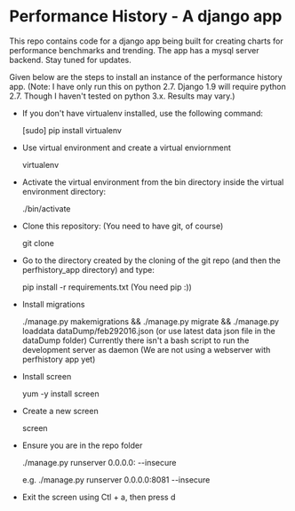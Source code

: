 # Performance History - A django app

This repo contains code for a django app being built for creating charts for performance benchmarks and trending. The app has a mysql server backend. Stay tuned for updates.



Given below are the steps to install an instance of the performance history app. 
(Note: I have only run this on python 2.7. Django 1.9 will require python 2.7. Though I haven't tested on python 3.x. Results may vary.)

- If you don't have virtualenv installed, use the following command:
	
	[sudo] pip install virtualenv

- Use virtual environment and create a virtual enviornment
	
	virtualenv <enviornment-name>

- Activate the virtual environment from the bin directory inside the virtual environment directory:
	
	./bin/activate

- Clone this repository: (You need to have git, of course)
	
	git clone <giturl-of-this-repo>

- Go to the directory created by the cloning of the git repo (and then the perfhistory_app directory) and type:

	pip install -r requirements.txt (You need pip :))

- Install migrations
	
	./manage.py makemigrations
	&& ./manage.py migrate
	&& ./manage.py loaddata dataDump/feb292016.json (or use latest data json file in the dataDump folder)
Currently there isn't a bash script to run the development server as daemon (We are not using a webserver with perfhistory app yet)

- Install screen

	yum -y install screen

- Create a new screen
 
	screen

- Ensure you are in the repo folder

	./manage.py runserver 0.0.0.0:<port> --insecure

	e.g. ./manage.py runserver 0.0.0.0:8081 --insecure

- Exit the screen using Ctl + a, then press d